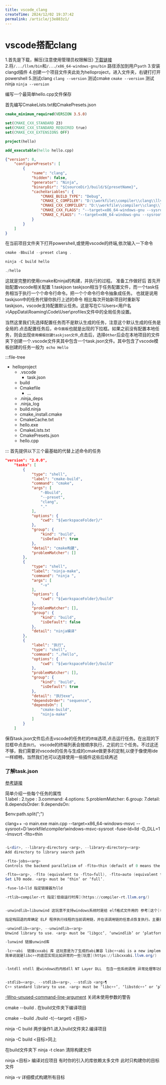 ```yaml
---
title: vscode_clang
createTime: 2024/12/02 19:37:42
permalink: /article/j3e883z1/
---
```

# vscode搭配clang
   
1.首先是下载，解压(注意使用管理员权限解压)
[下载链接](https://github.com/trcrsired/llvm-releases)   
2.将`/.../llvm/bin`和`/.../x86_64-windows-gnu/bin` 路径添加到用户`path`
3.安装clangd插件
4.创建一个项目文件夹此处为helloproject，进入文件夹，右键打打开powershell
5.测试clang
`clang --version`
测试cmake 
`cmake --version`
测试ninja
`ninja --version`

编写一个最简单hello.cpp文件保存

首先编写CmakeLists.txt和CmakePresets.json


```cmake
cmake_minimum_required(VERSION 3.5.0)

set(CMAKE_CXX_STANDARD 23)
set(CMAKE_CXX_STANDARD_REQUIRED true)
set(CMAKE_CXX_EXTENSIONS OFF)

project(hello)

add_executable(hello hello.cpp)

```

```json
{"version": 8,
    "configurePresets": [
        {
            "name": "clang",
            "hidden": false,
            "generator": "Ninja",
            "binaryDir": "${sourceDir}/build/${presetName}",
            "cacheVariables": {
                "CMAKE_BUILD_TYPE": "Debug",
                "CMAKE_C_COMPILER": "D:\\workfile\\compiler\\clang\\llvm\\bin\\clang.exe",
                "CMAKE_CXX_COMPILER": "D:\\workfile\\compiler\\clang\\llvm\\bin\\clang++.exe",
                "CMAKE_CXX_FLAGS": "--target=x86_64-windows-gnu --sysroot=D:\\workfile\\compiler\\clang\\x86_64-windows-gnu -fuse-ld=lld  -rtlib=compiler-rt -unwindlib=libunwind  -lc++abi -lunwind -lntdll -Wno-unused-command-line-argument  -fcolor-diagnostics -stdlib=libc++",
                "CMAKE_C_FLAGS": "--target=x86_64-windows-gnu --sysroot=D:\\workfile\\compiler\\clang\\x86_64-windows-gnu -fuse-ld=lld -rtlib=compiler-rt -unwindlib=libunwind  -lc++abi -lunwind -lntdll -Wno-unused-command-line-argument -fcolor-diagnostics "
            }
        }
    ]
}
```

在当前项目文件夹下打开powershell,或使用vscode的终端,依次输入一下命令

```powershell
cmake -Bbuild --preset clang .

ninja -C build hello

./hello
```

这就是完整的使用cmake和ninja的构建，并执行的过程。
准备工作做好后
首先开始配置vscode相关配置
1.taskjson 
taskjson相当于任务配置文件，而一个task任务相当于执行一个个命令行命令。把一个个命令行命令抽象成任务。
也就是说用taskjson中的任务代替你执行上述的命令
相比每次开始新项目时重新写taskjson，vscode支持配置默认任务。这是写在C:\Users\<用户名>\AppData\Roaming\Code\User\profiles文件中的全局任务设置。

当然这里我们先选择配置任务而不是默认生成的任务，注意这个默认生成的任务是全局的.点击配置任务后，`命令面板`也就是出现的下拉框。如果之前没有配置本地任务，则会出现`使用模板创建taskjson文件`,点击后，选择`Other`后会在本地项目的文件夹下创建一个.vscode文件夹其中包含一个task.json文件。其中包含了vscode模板创建的任务一般为` echo Hello`

:::file-tree

- helloproject   
  - .vscode   
    - task.json    
  - build    
   - Cmakefile    
     - ...   
   - .ninja_deps  
   - .ninja_log
   - build.ninja
   - cmake_install.cmake
   - CmakeCache.txt
   - hello.exe
  - CmakeLists.txt
  - CmakePresets.json
  - hello.cpp

:::
首先提供以下三个最基础的代替上述命令的任务
```json
"version": "2.0.0",
    "tasks": [
        {
            "type": "shell",
            "label": "cmake-build",
            "command": "cmake",
            "args": [
                "-Bbuild",
                "--preset",
                "clang",
                "."
            ],
            "options": {
                "cwd": "${workspaceFolder}/"
            },
            "group": {
                "kind": "build",
                "isDefault": true
            },
            "detail": "cmake构建",
            "problemMatcher": []
        },
        {
            "type": "shell",
            "label": "ninja-make",
            "command": "ninja ",
            "args": [
                "-v"
            ],
            "options": {
                "cwd": "${workspaceFolder}/build"
            },
            "problemMatcher": [],
            "group": {
                "kind": "build",
                "isDefault": false
            },
            "detail": "ninja编译"
        },
        {
            "label": "执行",
            "type": "shell",
            "command": "./hello",
            "options": {
                "cwd": "${workspaceFolder}/build"
            },
            "problemMatcher": [],
            "group": {
                "kind": "build",
                "isDefault": true
            },
            "detail": "执行exe",
            "dependsOrder": "sequence",
            "dependsOn": [
                "cmake-build",
                "ninja-make"
            ]
        }
    ]
```
保存task.json文件后点击vscode的任务栏的`终端`选项,点击运行任务。在出现的下拉框中点击`执行`。
vscode的终端列表会按顺序执行，之前的三个任务。不过这还不够，我们需要对vscode的任务与生成的cmake做更多的定制,以便于像使用ide一样顺畅，当然我们也可以选择使用一些插件这些后续再述

### 了解task.json
[参考链接](https://code.visualstudio.com/Docs/editor/tasks)

简单介绍一些每个任务的属性   
1.label :
2.type :
3.command:
4.options:
5.problemMatcher:
6.group:
7.detail:
8.dependsOrder:
9.dependsOn:

$env:path.split(";")

clang++ -o main.exe main.cpp --target=x86_64-windows-msvc --sysroot=D:\\workfile\\compiler\\windows-msvc-sysroot -fuse-ld=lld -D_DLL=1 -lmsvcrt  -flto=thin
```powershell

-L<dir>, --library-directory <arg>, --library-directory=<arg>
Add directory to library search path

-flto-jobs=<arg>
Controls the backend parallelism of -flto=thin (default of 0 means the number of threads will be derived from the number of CPUs detected)

-flto=<arg>, -flto (equivalent to -flto=full), -flto=auto (equivalent to -flto=full), -flto=jobserver (equivalent to -flto=full)
Set LTO mode. <arg> must be ‘thin’ or ‘full’.

-fuse-ld=lld 指定链接器为lld

-rtlib=compiler-rt 指定[低级运行时库](https://compiler-rt.llvm.org/)


-unwindlib=libunwind 这玩意不支持windows系统时是给 elf格式文件用的 参考[这个](https://github.com/libunwind/libunwind)

指定栈回退的库确定 ELF 程序执行线程的当前调用链，并在该调用链的任意点恢复执行。主要是处理异常和调用栈(debug)的

-unwindlib=<arg>, --unwindlib=<arg>
Unwind library to use. <arg> must be ‘libgcc’, ‘unwindlib’ or ‘platform’.

-lunwind 链接unwind库

-lc++abi  链接cxxabi 库 这玩意是为了生成的abi兼容 libc++abi is a new implementation of low level support for a standard C++ library.
简单说就是libc++的底层实现比如异常的一些[玩意](https://libcxxabi.llvm.org/)


-lntdll ntdll 是windows的内核dll NT Layer DLL  包含一些系统调用 异常处理等功能


-stdlib=<arg>, --stdlib=<arg>, --stdlib <arg>¶
C++ standard library to use. <arg> must be ‘libc++’, ‘libstdc++’ or ‘platform’.
```

[-Wno-unused-command-line-argument](https://maskray.me/blog/2023-08-25-clang-wunused-command-line-argument)
关闭未使用参数的警告



cmake --build . 在build文件夹下编译项目

cmake --build ./build -t(--target) <目标>

ninja -C build 两步操作1.进入build文件夹2.编译项目

ninja -C build <目标>同上


在build文件夹下
ninja -t clean 清除构建文件  

ninja <目标>  编译对应项目 有时你的引入的库依赖太多文件 此时只构建你的目标文件

ninja  -v  详细模式构建所有目标

 

